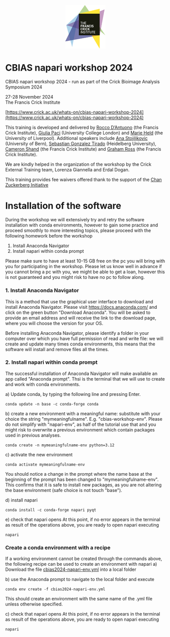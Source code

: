 <p align="center">
  <img width="25%" src="./docs/CRICK_Primary_Logo_CMYK High res.png" alt="Crick Logo">
</p>

# CBIAS napari workshop 2024
CBIAS napari workshop 2024 - run as part of the Crick Bioimage Analysis Symposium 2024

27-28 November 2024 <br>
The Francis Crick Institute

[https://www.crick.ac.uk/whats-on/cbias-napari-workshop-2024](https://www.crick.ac.uk/whats-on/cbias-napari-workshop-2024)

This training is developed and delivered by [Rocco D’Antuono](https://github.com/RoccoDAnt) (the Francis Crick Institute), [Giulia Paci](https://github.com/giuliapaci) (University College London) and [Marie Held](https://github.com/Marien-kaefer) (the University of Liverpool). Additional speakers include [Ana Stojiljkovic](https://github.com/StojiljkovicVetAna) (University of Bern), [Sebastian Gonzalez Tirado](https://github.com/sebgoti) (Heidelberg University), [Cameron Shand](https://github.com/sea-shunned) (the Francis Crick Institute) and [Graham Ross](https://github.com/grahamross123) (the Francis Crick Institute).

We are kindly helped in the organization of the workshop by the Crick External Training team, Lorenza Giannella and Erdal Dogan.

This training provides fee waivers offered thank to the support of the [Chan Zuckerberg Initiative](https://chanzuckerberg.com/)

# Installation of the software
During the workshop we will extensively try and retry the software installation with conda environments, however to gain some practice and proceed smoothly to more interesting topics, please proceed with the following homework before the workshop

1. Install Anaconda Navigator
2. Install napari within conda prompt

Please make sure to have at least 10-15 GB free on the pc you will bring with you for participating in the workshop. Please let us know well in advance if you cannot bring a pc with you, we might be able to get a loan, however this is not guaranteed and you might risk to have no pc to follow along.

### 1. Install Anaconda Navigator
This is a method that use the graphical user interface to download and install Anaconda Navigator.
Please visit https://docs.anaconda.com/ and click on the green button "Download Anaconda". You will be asked to provide an email address and will receive the link to the download page, where you will choose the version for your OS.

Before installing Anaconda Navigator, please identify a folder in your computer over which you have full permission of read and write file: we will create and update many times conda environments, this means that the software will install and remove files all the times.

### 2. Install napari within conda prompt
The successful installation of Anaconda Navigator will make available an app called "Anaconda prompt". Thsi is the terminal that we will use to create and work with conda environments.

a) Update conda, by typing the following line and pressing Enter.
```
conda update -n base -c conda-forge conda
```

b) create a new environment with a meaningful name: substitute with your choice the string "mymeaningfulname". E.g. "cbias-workshop-env". Please do not simplify with "napari-env", as half of the tutorial use that and you might risk to overwrite a previous environment which contain packages used in previous analyses.

```
conda create -n mymeaningfulname-env python=3.12
```

c) activate the new environment

```
conda activate mymeaningfulname-env
```
You should notice a change in the prompt where the name base at the beginning of the prompt has been changed to "mymeaningfulname-env". This confirms that it is safe to install new packages, as you are not altering the base environment (safe choice is not touch "base").

d) install napari

```
conda install -c conda-forge napari pyqt
```

e) check that napari opens
At this point, if no error appears in the terminal as result of the operations above, you are ready to open napari executing
```
napari
```
### Create a conda environment with a recipe
If a working environment cannot be created through the commands above, the following recipe can be used to create an environment with napari
a) Download the file [cbias2024-napari-env.yml](https://github.com/FrancisCrickInstitute/CBIAS_napari_workshop_2024/tree/main/envs/cbias2024-napari-env.yml) into a local folder

b) use the Anaconda prompt to navigate to the local folder and execute
```
conda env create -f cbias2024-napari-env.yml
```
This should create an environment with the same name of the .yml file unless otherwise specified.

c) check that napari opens
At this point, if no error appears in the terminal as result of the operations above, you are ready to open napari executing
```
napari
```
